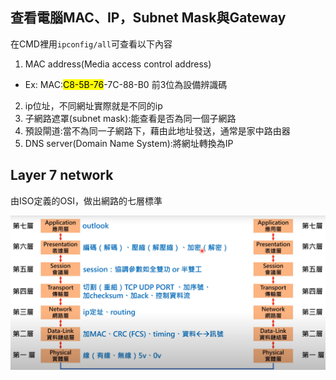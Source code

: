 ## 查看電腦MAC、IP，Subnet Mask與Gateway

在CMD裡用`ipconfig/all`可查看以下內容
1. MAC address(Media access control address)

- Ex: MAC:<mark>C8-5B-76</mark>-7C-88-B0
前3位為設備辨識碼

2. ip位址，不同網址實際就是不同的ip
3. 子網路遮罩(subnet mask):能查看是否為同一個子網路
4. 預設閘道:當不為同一子網路下，藉由此地址發送，通常是家中路由器
5. DNS server(Domain Name System):將網址轉換為IP

## Layer 7 network
由ISO定義的OSI，做出網路的七層標準

![Layer 7 network](../../images/Layer7.png)